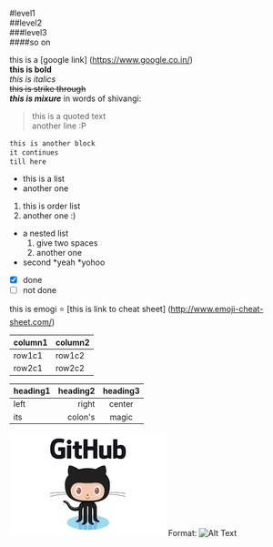 #level1 <br>
##level2 <br>
###level3 <br>
####so on <br>

this is a [google link] (https://www.google.co.in/) <br>
**this is bold** <br>
 *this is italics* <br>
 ~~this is strike through~~ <br>
 ***this is mixure***
 in words of shivangi:
 >this is a quoted text <br>
 >another line :P
 
```
this is another block
it continues
till here
```

- this is a list
- another one

1. this is order list
2. another one :)

- a nested list
  1. give two spaces
  2. another one
- second
  *yeah
  *yohoo


- [x] done
- [ ] not done
  
this is emogi :star: [this is link to cheat sheet] (http://www.emoji-cheat-sheet.com/)

|column1|column2|
|---|---|
|row1c1|row1c2|
|row2c1|row2c2|

|heading1|heading2|heading3|
|:---|---:|:---:|
|left|right|center|
|its|colon's|magic|

![GitHub Logo](/images/logo.png)
Format: ![Alt Text](https://media.giphy.com/media/l0K4lKS7Ob7RUkIZa/giphy.gif)


